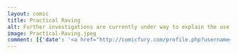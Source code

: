 ```yaml
---
layout: comic
title: Practical Raving
alt: Further investigations are currently under way to explain the use of animal tails.
image: Practical-Raving.jpeg
comment: [{'date': '<a href="http://comicfury.com/profile.php?username=tecco_dsilva" title="tecco_dsilva">tecco_dsilva</a>', 'username': 'tecco_dsilva', 'comment': 'Common rave clothing may seem to just be the whims of fashion, but really it developed in response to practical needs.  Most of which have to do with getting really hot.  '}]
---
```

